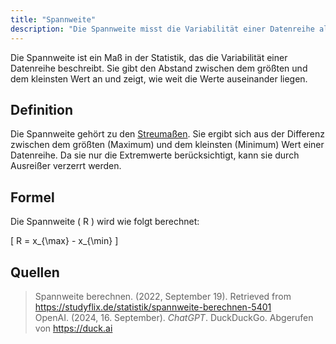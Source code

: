 ```yaml
---
title: "Spannweite"
description: "Die Spannweite misst die Variabilität einer Datenreihe als Differenz zwischen Maximum und Minimum. Sie gehört zu den Streumaßen, kann jedoch durch Ausreißer verzerrt werden. Die Formel lautet R = x_max - x_min."
---
```


Die Spannweite ist ein Maß in der Statistik, das die Variabilität einer Datenreihe beschreibt. Sie gibt den Abstand zwischen dem größten und dem kleinsten Wert an und zeigt, wie weit die Werte auseinander liegen.

## Definition
Die Spannweite gehört zu den [Streumaßen](/open-fidup/lerninhalte/streumasse). Sie ergibt sich aus der Differenz zwischen dem größten (Maximum) und dem kleinsten (Minimum) Wert einer Datenreihe. Da sie nur die Extremwerte berücksichtigt, kann sie durch Ausreißer verzerrt werden.

## Formel
Die Spannweite \( R \) wird wie folgt berechnet:

\[
R = x_{\max} - x_{\min}
\]

## Quellen
> Spannweite berechnen. (2022, September 19). Retrieved from https://studyflix.de/statistik/spannweite-berechnen-5401  
> OpenAI. (2024, 16. September). _ChatGPT_. DuckDuckGo. Abgerufen von https://duck.ai